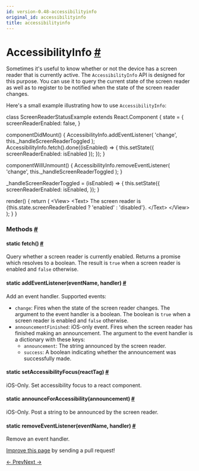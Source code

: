 ```yaml
---
id: version-0.48-accessibilityinfo
original_id: accessibilityinfo
title: accessibilityinfo
---
```

<a id="content"></a><h1><a class="anchor" name="accessibilityinfo"></a>AccessibilityInfo <a class="hash-link" href="docs/accessibilityinfo.html#accessibilityinfo">#</a></h1><div><div><p>Sometimes it's useful to know whether or not the device has a screen reader that is currently active. The
<code>AccessibilityInfo</code> API is designed for this purpose. You can use it to query the current state of the
screen reader as well as to register to be notified when the state of the screen reader changes.</p><p>Here's a small example illustrating how to use <code>AccessibilityInfo</code>:</p><div class="prism language-javascript"><span class="token keyword">class</span> <span class="token class-name">ScreenReaderStatusExample</span> <span class="token keyword">extends</span> <span class="token class-name">React<span class="token punctuation">.</span>Component</span> <span class="token punctuation">{</span>
  state <span class="token operator">=</span> <span class="token punctuation">{</span>
    screenReaderEnabled<span class="token punctuation">:</span> <span class="token boolean">false</span><span class="token punctuation">,</span>
  <span class="token punctuation">}</span>

  <span class="token function">componentDidMount</span><span class="token punctuation">(</span><span class="token punctuation">)</span> <span class="token punctuation">{</span>
    AccessibilityInfo<span class="token punctuation">.</span><span class="token function">addEventListener</span><span class="token punctuation">(</span>
      <span class="token string">'change'</span><span class="token punctuation">,</span>
      <span class="token keyword">this</span><span class="token punctuation">.</span>_handleScreenReaderToggled
    <span class="token punctuation">)</span><span class="token punctuation">;</span>
    AccessibilityInfo<span class="token punctuation">.</span><span class="token function">fetch</span><span class="token punctuation">(</span><span class="token punctuation">)</span><span class="token punctuation">.</span><span class="token function">done</span><span class="token punctuation">(</span><span class="token punctuation">(</span>isEnabled<span class="token punctuation">)</span> <span class="token operator">=&gt;</span> <span class="token punctuation">{</span>
      <span class="token keyword">this</span><span class="token punctuation">.</span><span class="token function">setState</span><span class="token punctuation">(</span><span class="token punctuation">{</span>
        screenReaderEnabled<span class="token punctuation">:</span> isEnabled
      <span class="token punctuation">}</span><span class="token punctuation">)</span><span class="token punctuation">;</span>
    <span class="token punctuation">}</span><span class="token punctuation">)</span><span class="token punctuation">;</span>
  <span class="token punctuation">}</span>

  <span class="token function">componentWillUnmount</span><span class="token punctuation">(</span><span class="token punctuation">)</span> <span class="token punctuation">{</span>
    AccessibilityInfo<span class="token punctuation">.</span><span class="token function">removeEventListener</span><span class="token punctuation">(</span>
      <span class="token string">'change'</span><span class="token punctuation">,</span>
      <span class="token keyword">this</span><span class="token punctuation">.</span>_handleScreenReaderToggled
    <span class="token punctuation">)</span><span class="token punctuation">;</span>
  <span class="token punctuation">}</span>

  _handleScreenReaderToggled <span class="token operator">=</span> <span class="token punctuation">(</span>isEnabled<span class="token punctuation">)</span> <span class="token operator">=&gt;</span> <span class="token punctuation">{</span>
    <span class="token keyword">this</span><span class="token punctuation">.</span><span class="token function">setState</span><span class="token punctuation">(</span><span class="token punctuation">{</span>
      screenReaderEnabled<span class="token punctuation">:</span> isEnabled<span class="token punctuation">,</span>
    <span class="token punctuation">}</span><span class="token punctuation">)</span><span class="token punctuation">;</span>
  <span class="token punctuation">}</span>

  <span class="token function">render</span><span class="token punctuation">(</span><span class="token punctuation">)</span> <span class="token punctuation">{</span>
    <span class="token keyword">return</span> <span class="token punctuation">(</span>
      <span class="token operator">&lt;</span>View<span class="token operator">&gt;</span>
        <span class="token operator">&lt;</span>Text<span class="token operator">&gt;</span>
          The screen reader is <span class="token punctuation">{</span><span class="token keyword">this</span><span class="token punctuation">.</span>state<span class="token punctuation">.</span>screenReaderEnabled <span class="token operator">?</span> <span class="token string">'enabled'</span> <span class="token punctuation">:</span> <span class="token string">'disabled'</span><span class="token punctuation">}</span><span class="token punctuation">.</span>
        <span class="token operator">&lt;</span><span class="token operator">/</span>Text<span class="token operator">&gt;</span>
      <span class="token operator">&lt;</span><span class="token operator">/</span>View<span class="token operator">&gt;</span>
    <span class="token punctuation">)</span><span class="token punctuation">;</span>
  <span class="token punctuation">}</span>
<span class="token punctuation">}</span></div></div><span><h3><a class="anchor" name="methods"></a>Methods <a class="hash-link" href="docs/accessibilityinfo.html#methods">#</a></h3><div class="props"><div class="prop"><h4 class="methodTitle"><a class="anchor" name="fetch"></a><span class="methodType">static </span>fetch<span class="methodType">()</span> <a class="hash-link" href="docs/accessibilityinfo.html#fetch">#</a></h4><div><p>Query whether a screen reader is currently enabled. Returns a promise which
resolves to a boolean. The result is <code>true</code> when a screen reader is enabled
and <code>false</code> otherwise.</p></div></div><div class="prop"><h4 class="methodTitle"><a class="anchor" name="addeventlistener"></a><span class="methodType">static </span>addEventListener<span class="methodType">(eventName, handler)</span> <a class="hash-link" href="docs/accessibilityinfo.html#addeventlistener">#</a></h4><div><p>Add an event handler. Supported events:</p><ul><li><code>change</code>: Fires when the state of the screen reader changes. The argument
to the event handler is a boolean. The boolean is <code>true</code> when a screen
reader is enabled and <code>false</code> otherwise.</li><li><code>announcementFinished</code>: iOS-only event. Fires when the screen reader has
finished making an announcement. The argument to the event handler is a dictionary
with these keys:<ul><li><code>announcement</code>: The string announced by the screen reader.</li><li><code>success</code>: A boolean indicating whether the announcement was successfully made.</li></ul></li></ul></div></div><div class="prop"><h4 class="methodTitle"><a class="anchor" name="setaccessibilityfocus"></a><span class="methodType">static </span>setAccessibilityFocus<span class="methodType">(reactTag)</span> <a class="hash-link" href="docs/accessibilityinfo.html#setaccessibilityfocus">#</a></h4><div><p>iOS-Only. Set accessibility focus to a react component.</p></div></div><div class="prop"><h4 class="methodTitle"><a class="anchor" name="announceforaccessibility"></a><span class="methodType">static </span>announceForAccessibility<span class="methodType">(announcement)</span> <a class="hash-link" href="docs/accessibilityinfo.html#announceforaccessibility">#</a></h4><div><p>iOS-Only. Post a string to be announced by the screen reader.</p></div></div><div class="prop"><h4 class="methodTitle"><a class="anchor" name="removeeventlistener"></a><span class="methodType">static </span>removeEventListener<span class="methodType">(eventName, handler)</span> <a class="hash-link" href="docs/accessibilityinfo.html#removeeventlistener">#</a></h4><div><p>Remove an event handler.</p></div></div></div></span></div><p class="edit-page-block"><a target="_blank" href="https://github.com/facebook/react-native/blob/master/Libraries/Components/AccessibilityInfo/AccessibilityInfo.ios.js">Improve this page</a> by sending a pull request!</p><div class="docs-prevnext"><a class="docs-prev" href="docs/webview.html#content">← Prev</a><a class="docs-next" href="docs/actionsheetios.html#content">Next →</a></div>